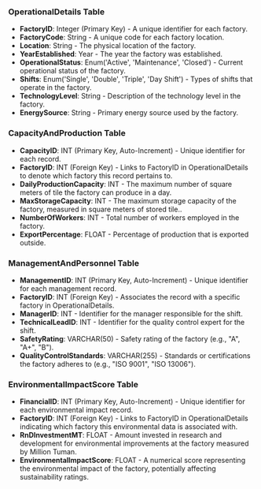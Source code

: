 
### OperationalDetails Table
- **FactoryID**: Integer (Primary Key) - A unique identifier for each factory.
- **FactoryCode**: String - A unique code for each factory location.
- **Location**: String - The physical location of the factory.
- **YearEstablished**: Year - The year the factory was established.
- **OperationalStatus**: Enum('Active', 'Maintenance', 'Closed') - Current operational status of the factory.
- **Shifts**: Enum('Single', 'Double', 'Triple', 'Day Shift') - Types of shifts that operate in the factory.
- **TechnologyLevel**: String - Description of the technology level in the factory.
- **EnergySource**: String - Primary energy source used by the factory.


### CapacityAndProduction Table
- **CapacityID**: INT (Primary Key, Auto-Increment) - Unique identifier for each record.
- **FactoryID**: INT (Foreign Key) - Links to FactoryID in OperationalDetails to denote which factory this record pertains to.
- **DailyProductionCapacity**: INT - The maximum number of square meters of tile the factory can produce in a day.
- **MaxStorageCapacity**: INT - The maximum storage capacity of the factory, measured in square meters of stored tile..
- **NumberOfWorkers**: INT - Total number of workers employed in the factory.
- **ExportPercentage**: FLOAT - Percentage of production that is exported outside.


### ManagementAndPersonnel Table
- **ManagementID**: INT (Primary Key, Auto-Increment) - Unique identifier for each management record.
- **FactoryID**: INT (Foreign Key) - Associates the record with a specific factory in OperationalDetails.
- **ManagerID**: INT - Identifier for the manager responsible for the shift.
- **TechnicalLeadID**: INT - Identifier for the quality control expert for the shift.
- **SafetyRating**: VARCHAR(50) - Safety rating of the factory (e.g., "A", "A+", "B").
- **QualityControlStandards**: VARCHAR(255) - Standards or certifications the factory adheres to (e.g., "ISO 9001", "ISO 13006").


### EnvironmentalImpactScore Table
- **FinancialID**: INT (Primary Key, Auto-Increment) - Unique identifier for each environmental impact record.
- **FactoryID**: INT (Foreign Key) - Links to FactoryID in OperationalDetails indicating which factory this environmental data is associated with.
- **RnDInvestmentMT**: FLOAT - Amount invested in research and development for environmental improvements at the factory measured by Million Tuman.
- **EnvironmentalImpactScore**: FLOAT - A numerical score representing the environmental impact of the factory, potentially affecting sustainability ratings.
